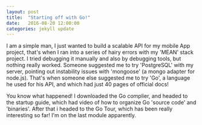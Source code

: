 ```yaml
---
layout: post
title:  "Starting off with Go!"
date:   2016-08-20 12:00:00
categories: jekyll update
---
```


I am a simple man, I just wanted to build a scalable API for my mobile App project, that's when I ran into a series of hairy errors with my 'MEAN' stack project. I tried debugging it manually and also by debugging tools, but nothing really worked. Someone suggested me to try 'PostgreSQL' with my server, pointing out instability issues with 'mongoose' (a mongo adapter for node.js). That's when someone else suggested me to try 'Go', a language he used for his API, and which had just 40 pages of official docs!

You know what happened! I downloaded the Go complier, and headed to the startup guide, which had video of how to organize Go 'source code' and 'binaries'. After that i headed to the Go Tour, which has been really interesting so far! I'm on the last module apparently.  
